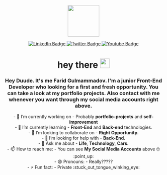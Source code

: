 
<!--
**FaridGulmammadov/FaridGulmammadov** is a ✨ _special_ ✨ repository because its `README.md` (this file) appears on your GitHub profile.

Here are some ideas to get you started:

- 🔭 I’m currently working on ...
- 🌱 I’m currently learning ...
- 👯 I’m looking to collaborate on ...
- 🤔 I’m looking for help with ...
- 💬 Ask me about ...
- 📫 How to reach me: ...
- 😄 Pronouns: ...
- ⚡ Fun fact: ...
-->

<div id="header" align="center">
  <img src="https://media.giphy.com/media/M9gbBd9nbDrOTu1Mqx/giphy.gif" width="100"/>
  <br />
  <p></p>
  <div id="badges">
          <a href="linkedin.com/in/farid-bahramzada-9672021b8">
            <img src="https://img.shields.io/badge/LinkedIn-blue?style=for-the-badge&logo=linkedin&logoColor=white" alt="LinkedIn Badge"/>
          </a>
          <a href="https://twitter.com/Ferid74380354">
            <img src="https://img.shields.io/badge/Twitter-blue?style=for-the-badge&logo=twitter&logoColor=white" alt="Twitter Badge"/>
          </a>
          <a href="https://www.instagram.com/faridgmmdvr/" >
            <img src="https://img.shields.io/badge/Instagram-red?style=for-the-badge&logo=instagram&logoColor=white" alt="Youtube Badge"/>
          </a>
  </div>
         <img src="https://komarev.com/ghpvc/?username=FaridGulmammadov&style=flat-square&color=blue" alt=""/>
  <h1>
        hey there
        <img src="https://media.giphy.com/media/hvRJCLFzcasrR4ia7z/giphy.gif" width="30px"/>
  </h1>
  <div id="about-me">
    <h3>Hey Duude. It's me Farid Gulmammadov. I'm a junior Front-End Developer who looking for a first and fresh opportunity. You can take a look at my portfolio projects. Also contact with me whenever you want through my social media accounts right above.</h3>
  </div>
  <div id="activity">
    - 🔭 I’m currently working on - Probably <b>portfolio-projects</b> and <b>self-improvement</b>
    <br />
    - 🌱 I’m currently learning - <b>Front-End</b> and <b>Back-end</b> technologies.
    <br />
    - 👯 I’m looking to collaborate on - <b>Right Opportunity.</b>
    <br />
    - 🤔 I’m looking for help with - <b>Back-End.</b>
    <br />
    - 💬 Ask me about - <b>Life</b>, <b>Technology</b>, <b>Cars.</b> 
    <br />
    - 📫 How to reach me: - You can see <b>My Social Media Accounts</b> above 🙄 :point_up:
    <br />
    - 😄 Pronouns: - Really?????
    <br />
    - ⚡ Fun fact: - Private :stuck_out_tongue_winking_eye:
    <br />
  </div>
</div>

